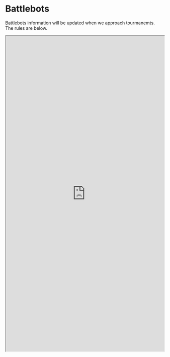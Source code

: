 # Battlebots

Battlebots information will be updated when we approach tourmanemts. The rules are below.
<iframe src="https://docs.google.com/document/d/1BisRJnMas9Xf-Ym35jyPwp78q2TZizyTU6gHjnSCrRM/pub?embedded=true" width="100%" height="1000"></iframe>
